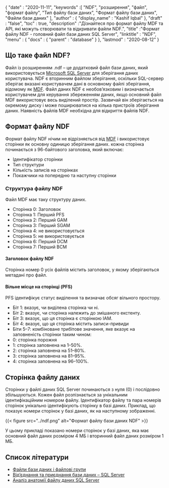 {
  "date" : "2020-11-11",
  "keywords" :[ "NDF", "розширення", "файл", "формат файлу", "Тип файлу бази даних", "Формат файлу бази даних", "Файли бази даних" ],
  "author" : {
    "display_name" : "Kashif Iqbal"
},
  "draft" : "false",
  "toc" : true,
  "description" :"Дізнайтеся про формат файлу MDF та API, які можуть створювати та відкривати файли NDF.",
  "title" :"Формат файлу NDF - головний файл бази даних SQL Server",
  "linktitle" : "NDF",
  "menu" : {
    "docs" : {
      "parent" : "database"
}
},
  "lastmod" : "2020-08-12"
}

## Що таке файл NDF?

Файл із розширенням .ndf – це додатковий файл бази даних, який використовується [Microsoft SQL Server](https://en.wikipedia.org/wiki/Microsoft_SQL_Server) для зберігання даних користувача. NDF є вторинним файлом зберігання, оскільки SQL-сервер зберігає вказані користувачем дані в основному файлі зберігання, відомому як [MDF](/uk/database/mdf/). Файл даних NDF є необов’язковим і визначається користувачем для керування збереженням даних, якщо основний файл MDF використовує весь виділений простір. Зазвичай він зберігається на окремому диску і може поширюватися на кілька пристроїв зберігання даних. Наявність файлів MDF необхідна для відкриття файлів NDF.

## Формат файлу NDF

Формат файлу NDF нічим не відрізняється від [MDF](/uk/database/mdf/) і використовує сторінки як основну одиницю зберігання даних. кожна сторінка починається з 96-байтового заголовка, який включає:

* Ідентифікатор сторінки
* Тип структури
* Кількість записів на сторінках
* Покажчики на попередню та наступну сторінки

### Структура файлу NDF

Файл MDF має таку структуру даних.

* Сторінка 0: Заголовок
* Сторінка 1: Перший PFS
* Сторінка 2: Перший GAM
* Сторінка 3: Перший SGAM
* Сторінка 4: не використовується
* Сторінка 5: не використовується
* Сторінка 6: Перший DCM
* Сторінка 7: Перший BCM

#### Заголовок файлу NDF

Сторінка номер 0 усіх файлів містить заголовок, у якому зберігаються метадані про файл.

#### Вільне місце на сторінці (PFS)
PFS ідентифікує статус виділення та визначає обсяг вільного простору.

* Біт 1: вказує, чи виділена сторінка чи ні.
* Біт 2: вказує, чи сторінка належить до змішаного екстенту.
* Біт 3: вказує, що ця сторінка є сторінкою IAM.
* Біт 4: вказує, що ця сторінка містить записи-привиди
* Біти 5–7: комбіноване трибітове значення, яке вказує на заповненість сторінки таким чином:
* 0: сторінка порожня
* 1: сторінка заповнена на 1–50%.
* 2: сторінка заповнена на 51–80%.
* 3: сторінка заповнена на 81–95%.
* 4: сторінка заповнена на 96–100%.

## Сторінка файлу даних

Сторінки у файлі даних SQL Server починаються з нуля (0) і послідовно збільшуються. Кожен файл розпізнається за унікальним ідентифікаційним номером файлу. Ідентифікатор файлу та пара номерів сторінок унікально ідентифікують сторінку в базі даних. Приклад, що показує номери сторінок у базі даних, як на наступному зображенні.

{{< figure src="../ndf.png" alt="Формат файлу бази даних NDF" >}}

У цьому прикладі показано номери сторінок у базі даних, яка має основний файл даних розміром 4 МБ і вторинний файл даних розміром 1 МБ.

## Список літератури

* [Файли бази даних і файлові групи](https://learn.microsoft.com/en-us/sql/relational-databases/databases/database-files-and-filegroups?view=sql-server-ver16)
* [Від’єднання та приєднання бази даних – SQL Server](https://learn.microsoft.com/en-us/sql/relational-databases/databases/database-detach-and-attach-sql-server?view=sql-server-ver15)
* [Аналіз анатомії файлу даних SQL Server](https://blog.pythian.com/analyzing-sql-server-data-file-anatomy/)


